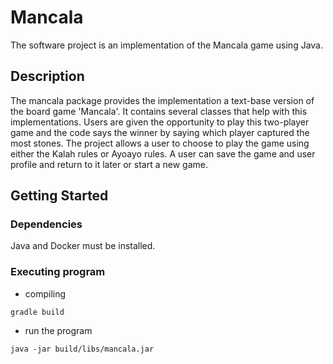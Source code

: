 # Mancala

The software project is an implementation of the Mancala game using Java. 

## Description

The mancala package provides the implementation a text-base version of the board game 'Mancala'. It contains several classes that help with this implementations. Users are given the opportunity to play this two-player game and the code says the winner by saying which player captured the most stones. The project allows a user to choose to play the game using either the Kalah rules or Ayoayo rules. A user can save the game and user profile and return to it later or start a new game.  

## Getting Started

### Dependencies

Java and Docker must be installed.

### Executing program

* compiling
```
gradle build
```

* run the program
```
java -jar build/libs/mancala.jar
```


